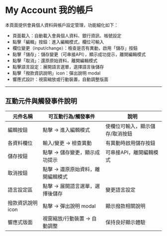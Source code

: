 # My Account 我的帳戶

本頁面提供會員個人資料與帳戶設定管理，功能細化如下：

- 頁面載入：自動載入會員個人資料、銀行資訊、帳號設定
- 點擊「編輯」按鈕：進入編輯模式，欄位可輸入
- 欄位變更（input/change）：檢查是否有異動，啟用「儲存」按鈕
- 點擊「儲存」：儲存變更（可串接API），顯示成功提示，離開編輯模式
- 點擊「取消」：還原原始資料，離開編輯模式
- 點擊語言設定：展開語言選單，選擇語言後儲存
- 點擊「撥款資訊說明」icon：彈出說明 modal
- 響應式設計：視窗縮放或行動裝置，自動調整版面

---

## 互動元件與觸發事件說明

| 元件名稱           | 可互動行為/觸發事件                           | 說明                                  |
|--------------------|----------------------------------------------|---------------------------------------|
| 編輯按鈕           | 點擊 → 進入編輯模式                          | 使欄位可輸入，顯示儲存/取消按鈕        |
| 各資料欄位         | 輸入/變更 → 檢查異動                         | 有異動時啟用儲存按鈕                  |
| 儲存按鈕           | 點擊 → 儲存變更，顯示成功提示                | 可串接API，離開編輯模式                |
| 取消按鈕           | 點擊 → 還原原始資料，離開編輯模式            |                                       |
| 語言設定區         | 點擊 → 展開語言選單，選擇後儲存              | 變更語言設定                          |
| 撥款資訊說明 icon  | 點擊 → 彈出說明 modal                        | 顯示撥款相關說明                      |
| 響應式版面         | 視窗縮放/行動裝置 → 自動調整                  | 保持良好顯示體驗                      |
